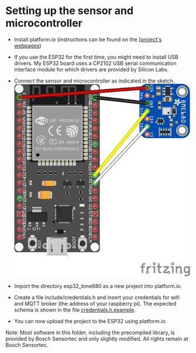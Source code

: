 # Setting up the sensor and microcontroller

* Install platform.io (instructions can be found on the ][project's webpages](https://platformio.org))

* If you use the ESP32 for the first time, you might need to install USB drivers. My ESP32 board uses a CP2102 USB serial communication interface module for which drivers are provided by Silicon Labs.

* Connect the sensor and microcontroller as indicated in the sketch. ![image missing](../images/esp32_bme680_sketch_bb.png "sketch")

* Import the directory esp32_bme680 as a new project into platform.io.

* Create a file include/credentials.h and insert your credentials for wifi and MQTT broker (the address of your raspberry pi). The expected schema is shown in the file [credentials.h.example](include/credentials.h.example).

* You can now upload the project to the ESP32 using platform.io.

Note: Most software in this folder, including the precompiled library, is provided by Bosch Sensortec and only slightly modified. All rights remain at Bosch Sensortec.